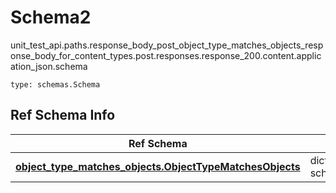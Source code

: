 # Schema2
unit_test_api.paths.response_body_post_object_type_matches_objects_response_body_for_content_types.post.responses.response_200.content.application_json.schema
```
type: schemas.Schema
```

## Ref Schema Info
Ref Schema | Input Type | Output Type
---------- | ---------- | -----------
[**object_type_matches_objects.ObjectTypeMatchesObjects**](../../../../../../../../components/schema/object_type_matches_objects.md) | dict, schemas.immutabledict | schemas.immutabledict

